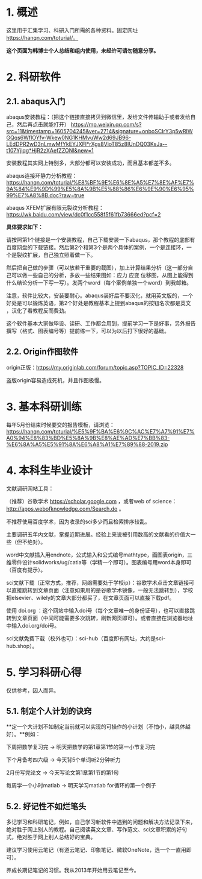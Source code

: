 

# 1. 概述

这里用于汇集学习、科研入门所需的各种资料。固定网址 https://hanqn.com/toturial/。 

**这个页面为韩博士个人总结和组内使用，未经许可请勿随意分享。**

# 2. 科研软件

## 2.1. abaqus入门
   
abaqus安装教程：（把这个链接直接拷贝到微信里，发给文件传输助手或者发给自己，然后再点击就能打开）
https://mp.weixin.qq.com/s?src=11&timestamp=1605704245&ver=2714&signature=onboSCIrY3p5wRIWGQqs6WfIOYfv-Wkew0NG1KHMvuWw2d69JB96-LEdDPR2wD3nLmwMfYkEYJXFl*rXgs8VioT85z8IUnDQ03KsJa--t107Yjlqg*HjR2zXAefZZONl&new=1   

安装教程其实网上特别多，大部分都可以安装成功，而且基本都差不多。

abaqus连接环静力分析教程：https://hanqn.com/toturial/%E8%BF%9E%E6%8E%A5%E7%8E%AF%E7%9A%84%E9%9D%99%E5%8A%9B%E5%88%86%E6%9E%90%E6%95%99%E7%A8%8B.doc?raw=true

abaqus XFEM扩展有限元裂纹分析教程：https://wk.baidu.com/view/dc0f1cc558f5f61fb73666ed?pcf=2

**具体要求如下：** 

请按照第1个链接是一个安装教程，自己下载安装一下abaqus，那个教程的底部有百度网盘的下载链接。然后第2个和第3个是两个具体的案例，一个是连接环，一个是裂纹扩展，自己独立照着做一下。

然后把自己做的步骤（可以放若干重要的截图），加上计算结果分析（这一部分自己可以做一些自己的分析，多放一些结果图如：应力 应变 位移图，从图上能得到什么结论分析一下写一写）。发两个word（每个案例单独一个word）到我邮箱。

注意，软件比较大，安装要耐心。abaqus装好后不要汉化，就用英文版的，一个好处是可以锻炼英语，第2个好处是教程基本上提到abaqus的按钮名次都是英文 ，汉化了看教程反而费劲。

这个软件基本大家做毕设、读研、工作都会用到，提前学习一下是好事，另外报告撰写（格式、图表编号等）提前练一下，可以为以后打下很好的基础。

## 2.2. Origin作图软件

origin正版：https://my.originlab.com/forum/topic.asp?TOPIC_ID=22328      

盗版origin容易造成死机，并且作图极慢。

# 3. 基本科研训练

每年5月份结束时候要交的报告模板，请浏览：https://hanqn.com/toturial/%E5%9F%BA%E6%9C%AC%E7%A7%91%E7%A0%94%E8%83%BD%E5%8A%9B%E8%AE%AD%E7%BB%83-%E6%8A%A5%E5%91%8A%E6%A8%A1%E7%89%88-2019.zip

# 4. 本科生毕业设计

<!-- 锚点： https://hanqn.com/toturial/index.html#4-%E6%9C%AC%E7%A7%91%E7%94%9F%E6%AF%95%E4%B8%9A%E8%AE%BE%E8%AE%A1  --> 

文献调研网站工具：

（推荐）谷歌学术 https://scholar.google.com  ，或者web of science：http://apps.webofknowledge.com/Search.do  。

不推荐使用百度学术，因为收录的sci多少而且检索排序较乱。

主要调研五年内文献，掌握近期进展。经验上来说被引用数高的文献看的价值大一些（但不绝对）。

word中文献插入用endnote，公式输入和公式编号mathtype，画图表origin，三维零件设计solidworks/ug/catia等（学精一个即可）。图表编号用word本身即可（百度有提示）。

sci文献下载（正常方式，推荐，网络需要处于学校ip）：谷歌学术点击文章链接可以直接跳转到文章页面（注意如果用的是谷歌学术镜像，一般无法跳转到），学校把elsevier、wilely的文章大部分都买了，在文章页面可以直接下载pdf。

使用 doi.org ：这个网站中输入doi号（每个文章唯一的身份证号），也可以直接跳转到文章页面（中间可能需要多次跳转，刷新网页即可）。或者直接在浏览器地址中输入doi.org/doi号。

sci文献免费下载（校外也可）：sci-hub（百度即有网址，大约是sci-hub.shop）。

# 5. 学习科研心得

仅供参考，因人而异。

## 5.1. 制定个人计划的诀窍

**定一个大计划不如制定当前就可以实现的可操作的小计划（不怕小，越具体越好）。**例如：

下周把数学复习完 → 明天把数学的第1章第1节的第一小节复习完

下个月备考四六级 → 今天背5个单词听2分钟听力

2月份写完论文 → 今天写论文第1章第1节的第1句

每周学一个小时matlab → 明天学习matlab for循环的第一个例子

## 5.2. 好记性不如烂笔头

多记学习和科研笔记，例如，自己学习新软件中遇到的问题和解决方法记录下来，绝对胜于网上别人的教程。自己阅读英文文章、写作范文、sci文章积累的好句式，绝对胜于网上别人总结好的宝典。

建议学习使用云笔记（有道云笔记、印象笔记、微软OneNote，选一个一直用即可）。

养成长期记笔记的习惯。我从2013年开始用云笔记至今。

